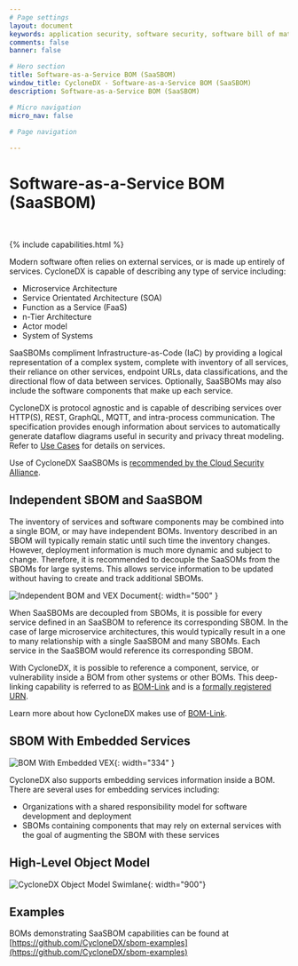 ```yaml
---
# Page settings
layout: document
keywords: application security, software security, software bill of material, SBOM, BOM, open source, supply chain, specification, spdx, license, package url, purl, cpe
comments: false
banner: false

# Hero section
title: Software-as-a-Service BOM (SaaSBOM)
window_title: CycloneDX - Software-as-a-Service BOM (SaaSBOM)
description: Software-as-a-Service BOM (SaaSBOM)

# Micro navigation
micro_nav: false

# Page navigation
    
---
```


# Software-as-a-Service BOM (SaaSBOM)

&nbsp;<!-- without this hack, the dropdown menu has issues due to h1 and h2 happening right after each other -->

{% include capabilities.html %}

Modern software often relies on external services, or is made up entirely of services. CycloneDX is capable of describing any type of service including:
- Microservice Architecture
- Service Orientated Architecture (SOA)
- Function as a Service (FaaS)
- n-Tier Architecture
- Actor model
- System of Systems

SaaSBOMs compliment Infrastructure-as-Code (IaC) by providing a logical representation of a complex system, complete with
inventory of all services, their reliance on other services, endpoint URLs, data classifications, and the directional
flow of data between services. Optionally, SaaSBOMs may also include the software components that make up each service.

CycloneDX is protocol agnostic and is capable of describing services over HTTP(S), REST, GraphQL, MQTT, and intra-process communication.
The specification provides enough information about services to automatically generate dataflow diagrams useful in 
security and privacy threat modeling. Refer to [Use Cases](../../use-cases) for details on services.

Use of CycloneDX SaaSBOMs is [recommended by the Cloud Security Alliance](https://cloudsecurityalliance.org/artifacts/saas-governance-best-practices-for-cloud-customers/).

## Independent SBOM and SaaSBOM
The inventory of services and software components may be combined into a single BOM, or may have independent BOMs.
Inventory described in an SBOM will typically remain static until such time the inventory changes.
However, deployment information is much more dynamic and subject to change. Therefore, it is recommended to decouple
the SaaSOMs from the SBOMs for large systems. This allows service information to be updated without having to create 
and track additional SBOMs.

![Independent BOM and VEX Document](../../theme/assets/images/saasbom-sbom.svg){: width="500" }

When SaaSBOMs are decoupled from SBOMs, it is possible for every service defined in an SaaSBOM to reference its 
corresponding SBOM. In the case of large microservice architectures, this would typically result in a one to many
relationship with a single SaaSBOM and many SBOMs. Each service in the SaaSBOM would reference its corresponding SBOM.

With CycloneDX, it is possible to reference a component, service, or vulnerability inside a BOM from other systems or
other BOMs. This deep-linking capability is referred to as [BOM-Link](../bomlink) and is a 
[formally registered URN](https://www.iana.org/assignments/urn-formal/cdx).

Learn more about how CycloneDX makes use of [BOM-Link](../bomlink).

## SBOM With Embedded Services

![BOM With Embedded VEX](../../theme/assets/images/embedded-saasbom.svg){: width="334" }

CycloneDX also supports embedding services information inside a BOM. There are several uses for embedding services including:

* Organizations with a shared responsibility model for software development and deployment
* SBOMs containing components that may rely on external services with the goal of augmenting the SBOM with these services

## High-Level Object Model

![CycloneDX Object Model Swimlane](../../theme/assets/images/CycloneDX-Object-Model-Swimlane.svg){: width="900"}

## Examples

BOMs demonstrating SaaSBOM capabilities can be found at
[https://github.com/CycloneDX/sbom-examples](https://github.com/CycloneDX/sbom-examples)
